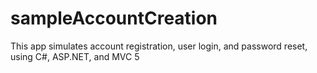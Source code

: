 # sampleAccountCreation
This app simulates account registration, user login, and password reset, using C#, ASP.NET, and MVC 5
